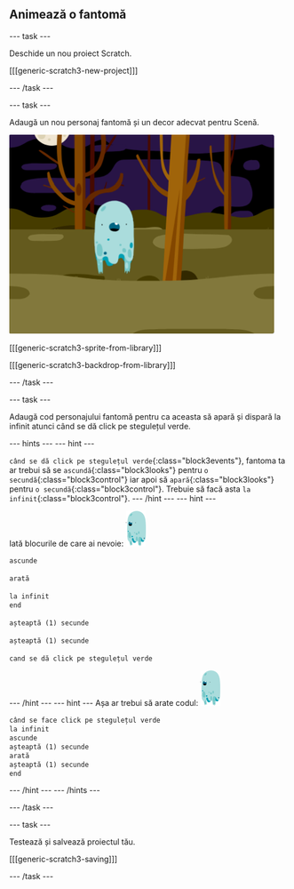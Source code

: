 ## Animează o fantomă

--- task ---

Deschide un nou proiect Scratch.

[[[generic-scratch3-new-project]]]

--- /task ---

--- task ---

Adaugă un nou personaj fantomă și un decor adecvat pentru Scenă.

![captură de ecran](images/ghost-ghost.png)

[[[generic-scratch3-sprite-from-library]]]

[[[generic-scratch3-backdrop-from-library]]]

--- /task ---

--- task ---

Adaugă cod personajului fantomă pentru ca aceasta să apară și dispară la infinit atunci când se dă click pe stegulețul verde.

--- hints ---
 --- hint ---

`când se dă click pe stegulețul verde`{:class="block3events"}, fantoma ta ar trebui să se `ascundă`{:class="block3looks"} pentru `o secundă`{:class="block3control"} iar apoi să `apară`{:class="block3looks"} pentru `o secundă`{:class="block3control"}. Trebuie să facă asta `la infinit`{:class="block3control"}.
--- /hint ---
 --- hint ---

Iată blocurile de care ai nevoie: ![fantomă](images/ghost-sprite.png)

```blocks3
ascunde

arată

la infinit
end

așteaptă (1) secunde

așteaptă (1) secunde

cand se dă click pe stegulețul verde
```

--- /hint --- --- hint --- Așa ar trebui să arate codul: ![fantomă](images/ghost-sprite.png)

```blocks3
când se face click pe stegulețul verde
la infinit
ascunde
așteaptă (1) secunde
arată
așteaptă (1) secunde
end
```

--- /hint --- --- /hints ---

--- /task ---

--- task ---

Testează și salvează proiectul tău.

[[[generic-scratch3-saving]]]

--- /task ---
